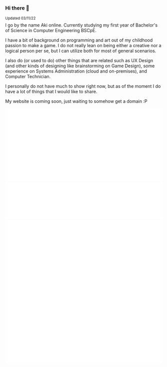 ### Hi there 👋
<sup>Updated 03/11/22</sup>   
I go by the name Aki online. Currently studying my first year of Bachelor's of Science in Computer Engineering BSCpE.

I have a bit of background on programming and art out of my childhood passion to make a game. I do not really lean on being either a creative nor a logical person per se, but I can utilize both for most of general scenarios.

I also do (or used to do) other things that are related such as UX Design (and other kinds of designing like brainstorming on Game Design), some experience on Systems Administration (cloud and on-premises), and Computer Technician.

I personally do not have much to show right now, but as of the moment I do have a lot of things that I would like to share.

My website is coming soon, just waiting to somehow get a domain :P

![Classic](/metrics.classic.svg)
![Discussions](/metrics.plugin.discussions.svg)
![Stars](/metrics.plugin.stars.svg)
